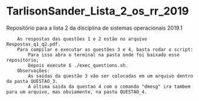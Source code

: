 # TarlisonSander_Lista_2_os_rr_2019
Repositório para a lista 2 da disciplina de sistemas operacionais 2019.1

		As respostas das questões 1 e 2 estão no arquivo Respostas_q1_q2.pdf.
		Para compilar e executar as questões 3 e 4, basta rodar o script:
			Para isso abra o terminal na pasta onde foi baixado esse repositório;
			Depois execute $ ./exec_questions.sh.
		Observações:
			As saídas da questão 3 vão ser colocadas em um arquivo dentro da pasta QUESTAO_3.
			A última saida da questao 4 com o comando "dmesg" ira tambem para um arquivo, mas obviamente, na pasta QUESTAO_4.
